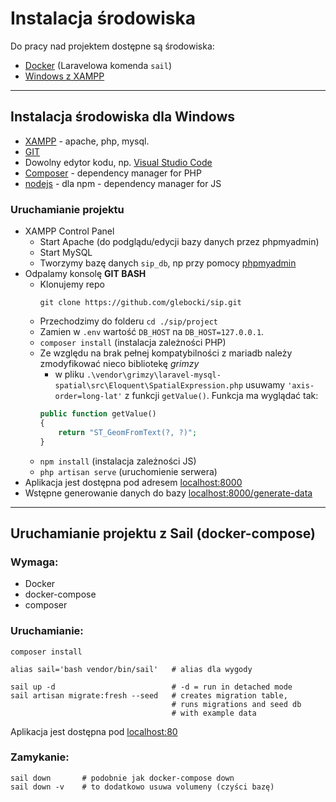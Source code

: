 # Instalacja środowiska

Do pracy nad projektem dostępne są środowiska:
- [Docker](##uruchamianie-projektu-z-Sail-(docker-compose)) (Laravelowa komenda `sail`)
- [Windows z XAMPP](##instalacja-środowiska-dla-windows)

---

## Instalacja środowiska dla Windows

- [XAMPP](https://www.apachefriends.org/pl/index.html) - apache, php, mysql.
- [GIT](https://git-scm.com/)
- Dowolny edytor kodu, np. [Visual Studio Code](https://code.visualstudio.com/)
- [Composer](https://getcomposer.org/) - dependency manager for PHP
- [nodejs](https://nodejs.org/dist/v14.15.4/node-v14.15.4-x64.msi) - dla npm - dependency manager for JS

### Uruchamianie projektu

- XAMPP Control Panel
    - Start Apache (do podglądu/edycji bazy danych przez phpmyadmin)
    - Start MySQL
    - Tworzymy bazę danych `sip_db`, np przy pomocy [phpmyadmin](http://locahost/phpmyadmin)
- Odpalamy konsolę __GIT BASH__
    - Klonujemy repo
        ```shell
        git clone https://github.com/glebocki/sip.git
        ```
    - Przechodzimy do folderu `cd ./sip/project`
    - Zamien w `.env` wartość `DB_HOST` na `DB_HOST=127.0.0.1`.
    - `composer install` (instalacja zależności PHP)
    - Ze względu na brak pełnej kompatybilności z mariadb należy zmodyfikować nieco bibliotekę _grimzy_
        - w pliku `.\vendor\grimzy\laravel-mysql-spatial\src\Eloquent\SpatialExpression.php` usuwamy `'axis-order=long-lat'` z funkcji `getValue()`. Funkcja ma wyglądać tak:
        ```php
        public function getValue()
        {
            return "ST_GeomFromText(?, ?)";
        }
        ```
    - `npm install` (instalacja zależności JS)
    - `php artisan serve` (uruchomienie serwera)
- Aplikacja jest dostępna pod adresem [localhost:8000](http://localhost:8000/)
- Wstępne generowanie danych do bazy [localhost:8000/generate-data](http://localhost:8000/generate-data)

---

## Uruchamianie projektu z Sail (docker-compose)

### Wymaga: 
- Docker
- docker-compose
- composer

### Uruchamianie:

```shell
composer install

alias sail='bash vendor/bin/sail'   # alias dla wygody

sail up -d                          # -d = run in detached mode
sail artisan migrate:fresh --seed   # creates migration table, 
                                    # runs migrations and seed db 
                                    # with example data
```

Aplikacja jest dostępna pod [localhost:80](http://localhost)

### Zamykanie:

```shell
sail down       # podobnie jak docker-compose down
sail down -v    # to dodatkowo usuwa volumeny (czyści bazę)
```
